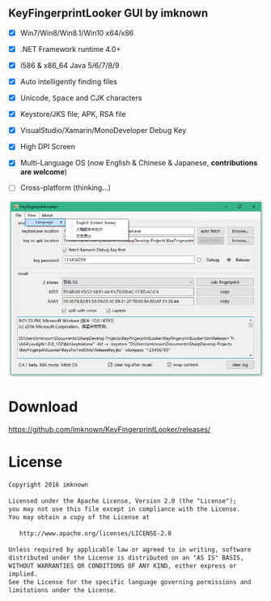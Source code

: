 ## KeyFingerprintLooker GUI by imknown ##


- [x] Win7/Win8/Win8.1/Win10 x64/x86
- [x] .NET Framework runtime 4.0+
- [x] i586 & x86_64 Java 5/6/7/8/9
- [x] Auto intelligently finding files
- [x] Unicode, <kbd>Space</kbd> and CJK characters
- [x] Keystore/JKS file; APK, RSA file
- [x] VisualStudio/Xamarin/MonoDeveloper Debug Key
- [x] High DPI Screen
- [x] Multi-Language OS (now English & Chinese & Japanese, **contributions are welcome**)
- [ ] Cross-platform (thinking...)


![image][MainFormImage]

[MainFormImage]: https://raw.githubusercontent.com/imknown/KeyFingerprintLooker/master/Art/MainForm.png "MainForm"

# Download
https://github.com/imknown/KeyFingerprintLooker/releases/

# License
    Copyright 2016 imknown
    
    Licensed under the Apache License, Version 2.0 (the "License");
    you may not use this file except in compliance with the License.
    You may obtain a copy of the License at
    
       http://www.apache.org/licenses/LICENSE-2.0
    
    Unless required by applicable law or agreed to in writing, software
    distributed under the License is distributed on an "AS IS" BASIS,
    WITHOUT WARRANTIES OR CONDITIONS OF ANY KIND, either express or implied.
    See the License for the specific language governing permissions and
    limitations under the License.
